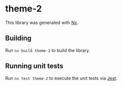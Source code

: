 # theme-2

This library was generated with [Nx](https://nx.dev).

## Building

Run `nx build theme-2` to build the library.

## Running unit tests

Run `nx test theme-2` to execute the unit tests via [Jest](https://jestjs.io).
